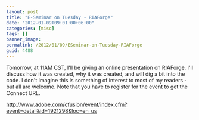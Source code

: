 ```yaml
---
layout: post
title: "E-Seminar on Tuesday - RIAForge"
date: "2012-01-09T09:01:00+06:00"
categories: [misc]
tags: []
banner_image: 
permalink: /2012/01/09/ESeminar-on-Tuesday-RIAForge
guid: 4488
---
```


Tomorrow, at 11AM CST, I'll be giving an online presentation on RIAForge. I'll discuss how it was created, why it was created, and will dig a bit into the code. I don't imagine this is something of interest to most of my readers - but all are welcome. Note that you have to register for the event to get the Connect URL.

<a href="http://www.adobe.com/cfusion/event/index.cfm?event=detail&id=1921298&loc=en_us">http://www.adobe.com/cfusion/event/index.cfm?event=detail&id=1921298&loc=en_us</a>